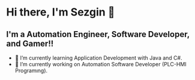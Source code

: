 # Hi there, I'm Sezgin 👋 


## I'm a Automation Engineer, Software Developer, and Gamer!!

- 🌱 I’m currently learning Application Development with Java and C#.
- 👯 I’m currently working on Automation Software Developer (PLC-HMI Programıng).
